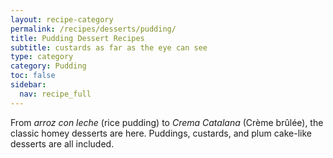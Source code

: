 ```yaml
---
layout: recipe-category
permalink: /recipes/desserts/pudding/
title: Pudding Dessert Recipes
subtitle: custards as far as the eye can see
type: category
category: Pudding
toc: false
sidebar:
  nav: recipe_full
---
```

From *arroz con leche* (rice pudding) to *Crema Catalana* (Crème brûlée), the classic homey desserts are here. Puddings, custards, and plum cake-like desserts are all included.